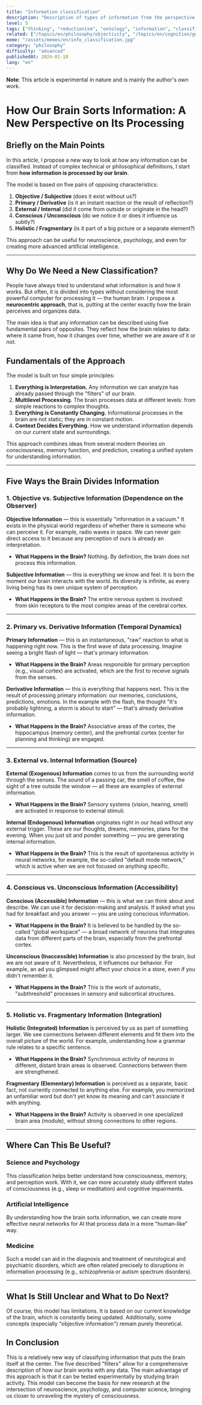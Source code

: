 ```yaml
---
title: "Information classification"
description: "Description of types of information from the perspective of brain interpretation."
level: 5
tags: ["thinking", "reductionism", "ontology", "information", "classification", "philosophy", "neurobiology"]
related: ["/topics/en/philosophy/objectivity", "/topics/en/cognition/general-semantic", "/topics/en/cognition/brain"]
meme: "/assets/memes/en/info_classification.jpg"
category: "philosophy"
difficulty: "advanced"
publishedAt: 2024-01-10
lang: "en"
---
```


**Note**: This article is experimental in nature and is mainly the author's own work.

# How Our Brain Sorts Information: A New Perspective on Its Processing

## Briefly on the Main Points

In this article, I propose a new way to look at how any information can be classified. Instead of complex technical or philosophical definitions, I start from **how information is processed by our brain**.

The model is based on five pairs of opposing characteristics:

1. **Objective / Subjective** (does it exist without us?)
2. **Primary / Derivative** (is it an instant reaction or the result of reflection?)
3. **External / Internal** (did it come from outside or originate in the head?)
4. **Conscious / Unconscious** (do we notice it or does it influence us subtly?)
5. **Holistic / Fragmentary** (is it part of a big picture or a separate element?)

This approach can be useful for neuroscience, psychology, and even for creating more advanced artificial intelligence.

***

## Why Do We Need a New Classification?

People have always tried to understand what information is and how it works. But often, it is divided into types without considering the most powerful computer for processing it — the human brain. I propose a **neurocentric approach**, that is, putting at the center exactly how the brain perceives and organizes data.

The main idea is that any information can be described using five fundamental pairs of opposites. They reflect how the brain relates to data: where it came from, how it changes over time, whether we are aware of it or not.

## Fundamentals of the Approach

The model is built on four simple principles:

1. **Everything is Interpretation.** Any information we can analyze has already passed through the "filters" of our brain.
2. **Multilevel Processing.** The brain processes data at different levels: from simple reactions to complex thoughts.
3. **Everything is Constantly Changing.** Informational processes in the brain are not static; they are in constant motion.
4. **Context Decides Everything.** How we understand information depends on our current state and surroundings.

This approach combines ideas from several modern theories on consciousness, memory function, and prediction, creating a unified system for understanding information.

***

## Five Ways the Brain Divides Information

### 1. Objective vs. Subjective Information (Dependence on the Observer)

**Objective Information** — this is essentially "information in a vacuum." It exists in the physical world regardless of whether there is someone who can perceive it. For example, radio waves in space. We can never gain direct access to it because any perception of ours is already an interpretation.
* **What Happens in the Brain?** Nothing. By definition, the brain does not process this information.

**Subjective Information** — this is everything we know and feel. It is born the moment our brain interacts with the world. Its diversity is infinite, as every living being has its own unique system of perception.
* **What Happens in the Brain?** The entire nervous system is involved: from skin receptors to the most complex areas of the cerebral cortex.

---

### 2. Primary vs. Derivative Information (Temporal Dynamics)

**Primary Information** — this is an instantaneous, "raw" reaction to what is happening right now. This is the first wave of data processing. Imagine seeing a bright flash of light — that's primary information.
* **What Happens in the Brain?** Areas responsible for primary perception (e.g., visual cortex) are activated, which are the first to receive signals from the senses.

**Derivative Information** — this is everything that happens next. This is the result of processing primary information: our memories, conclusions, predictions, emotions. In the example with the flash, the thought "It's probably lightning, a storm is about to start" — that's already derivative information.
* **What Happens in the Brain?** Associative areas of the cortex, the hippocampus (memory center), and the prefrontal cortex (center for planning and thinking) are engaged.

---

### 3. External vs. Internal Information (Source)

**External (Exogenous) Information** comes to us from the surrounding world through the senses. The sound of a passing car, the smell of coffee, the sight of a tree outside the window — all these are examples of external information.
* **What Happens in the Brain?** Sensory systems (vision, hearing, smell) are activated in response to external stimuli.

**Internal (Endogenous) Information** originates right in our head without any external trigger. These are our thoughts, dreams, memories, plans for the evening. When you just sit and ponder something — you are generating internal information.
* **What Happens in the Brain?** This is the result of spontaneous activity in neural networks, for example, the so-called "default mode network," which is active when we are not focused on anything specific.

---

### 4. Conscious vs. Unconscious Information (Accessibility)

**Conscious (Accessible) Information** — this is what we can think about and describe. We can use it for decision-making and analysis. If asked what you had for breakfast and you answer — you are using conscious information.
* **What Happens in the Brain?** It is believed to be handled by the so-called "global workspace" — a broad network of neurons that integrates data from different parts of the brain, especially from the prefrontal cortex.

**Unconscious (Inaccessible) Information** is also processed by the brain, but we are not aware of it. Nevertheless, it influences our behavior. For example, an ad you glimpsed might affect your choice in a store, even if you didn't remember it.
* **What Happens in the Brain?** This is the work of automatic, "subthreshold" processes in sensory and subcortical structures.

---

### 5. Holistic vs. Fragmentary Information (Integration)

**Holistic (Integrated) Information** is perceived by us as part of something larger. We see connections between different elements and fit them into the overall picture of the world. For example, understanding how a grammar rule relates to a specific sentence.
* **What Happens in the Brain?** Synchronous activity of neurons in different, distant brain areas is observed. Connections between them are strengthened.

**Fragmentary (Elementary) Information** is perceived as a separate, basic fact, not currently connected to anything else. For example, you memorized an unfamiliar word but don't yet know its meaning and can't associate it with anything.
* **What Happens in the Brain?** Activity is observed in one specialized brain area (module), without strong connections to other regions.

***

## Where Can This Be Useful?

### Science and Psychology
This classification helps better understand how consciousness, memory, and perception work. With it, we can more accurately study different states of consciousness (e.g., sleep or meditation) and cognitive impairments.

### Artificial Intelligence
By understanding how the brain sorts information, we can create more effective neural networks for AI that process data in a more "human-like" way.

### Medicine
Such a model can aid in the diagnosis and treatment of neurological and psychiatric disorders, which are often related precisely to disruptions in information processing (e.g., schizophrenia or autism spectrum disorders).

***

## What Is Still Unclear and What to Do Next?

Of course, this model has limitations. It is based on our current knowledge of the brain, which is constantly being updated. Additionally, some concepts (especially "objective information") remain purely theoretical.

## In Conclusion

This is a relatively new way of classifying information that puts the brain itself at the center. The five described "filters" allow for a comprehensive description of how our brain works with any data. The main advantage of this approach is that it can be tested experimentally by studying brain activity. This model can become the basis for new research at the intersection of neuroscience, psychology, and computer science, bringing us closer to unraveling the mystery of consciousness.